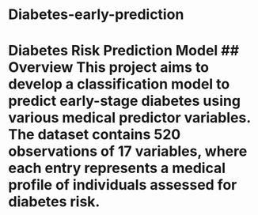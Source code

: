 # Diabetes-early-prediction
# Diabetes Risk Prediction Model  ## Overview This project aims to develop a classification model to predict early-stage diabetes using various medical predictor variables. The dataset contains 520 observations of 17 variables, where each entry represents a medical profile of individuals assessed for diabetes risk.
